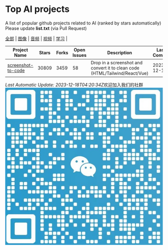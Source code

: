 # Top AI projects
A list of popular github projects related to AI (ranked by stars automatically)
Please update **list.txt** (via Pull Request)

<a href="./README.md">全部</a> |   <a href="./READMEpicture.md">图像</a> |   <a href="./READMEaudio.md">音频</a> | <a href="./READMEvideo.md">视频</a> | <a href="./READMElearn.md">学习</a> | 

| Project Name | Stars | Forks | Open Issues | Description | Last Commit |
| ------------ | ----- | ----- | ----------- | ----------- | ----------- |
| [screenshot-to-code](https://github.com/abi/screenshot-to-code) | 30809 | 3459 | 58 | Drop in a screenshot and convert it to clean code (HTML/Tailwind/React/Vue) | 2023-12-14 |

*Last Automatic Update: 2023-12-18T04:20:34Z*欢迎加入我们的社群 ![](https://raw.githubusercontent.com/mouuii/picture/master/weichat.jpg) 